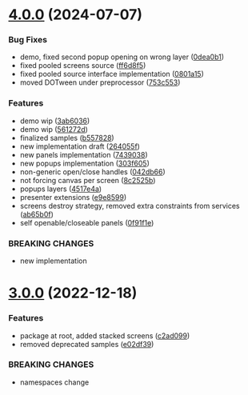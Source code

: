 # [4.0.0](https://github.com/dre0dru/UserInterface/compare/v3.0.0...v4.0.0) (2024-07-07)


### Bug Fixes

* demo, fixed second popup opening on wrong layer ([0dea0b1](https://github.com/dre0dru/UserInterface/commit/0dea0b1b660bdbcafc503d1c99666c84eaf27e74))
* fixed pooled screens source ([ff6d8f5](https://github.com/dre0dru/UserInterface/commit/ff6d8f5874f6d058204ff3e47acef36f8ec5b41c))
* fixed pooled source interface implementation ([0801a15](https://github.com/dre0dru/UserInterface/commit/0801a156eda83ebbb678cd0add285c66614c91df))
* moved DOTween under preprocessor ([753c553](https://github.com/dre0dru/UserInterface/commit/753c553c4e8cea248b923a161ab4051b2d99492c))


### Features

* demo wip ([3ab6036](https://github.com/dre0dru/UserInterface/commit/3ab6036775d0ef2a3e6d50c827da3bb5e9caf118))
* demo wip ([561272d](https://github.com/dre0dru/UserInterface/commit/561272deacbf613f307fccce63c3b2e9b9b1debc))
* finalized samples ([b557828](https://github.com/dre0dru/UserInterface/commit/b5578289a76391661e6f2b61eeb298843eca488b))
* new implementation draft ([264055f](https://github.com/dre0dru/UserInterface/commit/264055f3181886c9b8ff3d8deee44faf0e9f6b74))
* new panels implementation ([7439038](https://github.com/dre0dru/UserInterface/commit/7439038d2a93cd2a62380b8d3320137d4f704b83))
* new popups implementation ([303f605](https://github.com/dre0dru/UserInterface/commit/303f6058ba087344da21c9e3b4c226a841b9a7e4))
* non-generic open/close handles ([042db66](https://github.com/dre0dru/UserInterface/commit/042db66f8da5235417b486e1678c618f8f4e60e0))
* not forcing canvas per screen ([8c2525b](https://github.com/dre0dru/UserInterface/commit/8c2525b0a263f5995814d4f6342c1bb47c02529c))
* popups layers ([4517e4a](https://github.com/dre0dru/UserInterface/commit/4517e4a98b7ebf3cce2382ae1dd2ab9ff61f0942))
* presenter extensions ([e9e8599](https://github.com/dre0dru/UserInterface/commit/e9e859951209e1e0cdf15d2c7823b171da557b9c))
* screens destroy strategy, removed extra constraints from services ([ab65b0f](https://github.com/dre0dru/UserInterface/commit/ab65b0f8b574c6fcdb4577a5fe572ff94098dec5))
* self openable/closeable panels ([0f91f1e](https://github.com/dre0dru/UserInterface/commit/0f91f1edb035cf056166afa0ea9f2c903d96f922))


### BREAKING CHANGES

* new implementation

# [3.0.0](https://github.com/dre0dru/UserInterface/compare/v2.2.0...v3.0.0) (2022-12-18)


### Features

* package at root, added stacked screens ([c2ad099](https://github.com/dre0dru/UserInterface/commit/c2ad0996853b822286f491e60f86dab38b9f2009))
* removed deprecated samples ([e02df39](https://github.com/dre0dru/UserInterface/commit/e02df39d8e13f43fbb432ac6d3f8f4ff9e5a1e4b))


### BREAKING CHANGES

* namespaces change
